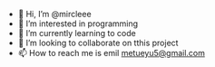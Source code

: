 - 👋 Hi, I’m @mircleee
- 👀 I’m interested in programming
- 🌱 I’m currently learning to code
- 💞️ I’m looking to collaborate on tthis project
- 📫 How to reach me is emil metueyu5@gmail.com 

<!---
mircleee/mircleee is a ✨ special ✨ repository because its `README.md` (this file) appears on your GitHub profile.
You can click the Preview link to take a look at your changes.
--->
